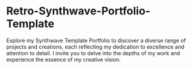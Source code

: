 # Retro-Synthwave-Portfolio-Template
Explore my Synthwave Template Portfolio to discover a diverse range of projects and creations, each reflecting my dedication to excellence and attention to detail. I invite you to delve into the depths of my work and experience the essence of my creative vision.
